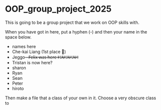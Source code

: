 # OOP_group_project_2025
This is going to be a group project that we work on OOP skills with.

When you have got in here, put a hyphen (-) and then your name in the space below.
- names here
- Che-kai Liang (1st place 🥇)
- Jeggo
 ̶-̶ ̶F̶e̶l̶i̶x̶ ̶w̶a̶s̶ ̶h̶e̶r̶e̶ ̶H̶A̶H̶A̶H̶A̶H̶
- Tristan is now here?
- sharon
- Ryan
- Sean
- Peter
- hiroto


Then make a file that a class of your own in it. Choose a very obscure class to 
